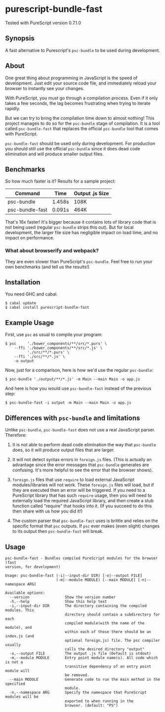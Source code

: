 # purescript-bundle-fast

Tested with PureScript version 0.7.1.0


## Synopsis

A fast alternative to Purescript's `psc-bundle` to be used during development.


## About

One great thing about programming in JavaScript is the speed of development.
Just edit your source code file, and immediately reload your browser to
instantly see your changes.

With PureScript, you must go through a compilation process. Even if it only
takes a few seconds, the lag becomes frustrating when trying to iterate
rapidly.

But we can try to bring the compilation time down to almost nothing! This
project manages to do so for the `psc-bundle` stage of compilation. It is a
tool called `psc-bundle-fast` that replaces the official `psc-bundle` tool that
comes with PureScript.

`psc-bundle-fast` should be used only during development. For production you
should still use the official `psc-bundle` since it does dead code elimination
and will produce smaller output files.


## Benchmarks

So how much faster is it? Results for a sample project:

| Command         | Time   | Output .js Size
| --------------- | ------ | ---------------
| psc-bundle      | 1.458s |            108K
| psc-bundle-fast | 0.091s |            464K

That's 16x faster! It's bigger because it contains lots of library code that is
not being used (regular `psc-bundle` strips this out). But for local
development, the larger file size has negligible impact on load time, and no
impact on performance.

### What about browserify and webpack?

They are even slower than PureScript's `psc-bundle`. Feel free to run your own
benchmarks (and tell us the results!)


## Installation

You need GHC and cabal.

    $ cabal update
    $ cabal install purescript-bundle-fast


## Example Usage

First, use `psc` as usual to compile your program:

    $ psc     './bower_components/**/src/*.purs' \
        --ffi './bower_components/**/src/*.js' \
              './src/**/*.purs' \
        --ffi './src/**/*.js' \
        -o output

Now, just for a comparison, here is how we'd use the regular `psc-bundle`:

    $ psc-bundle './output/**/*.js' -m Main --main Main -o app.js

And here is how you would use `psc-bundle-fast` instead of the previous step:

    $ psc-bundle-fast -i output -m Main --main Main -o app.js


## Differences with `psc-bundle` and limitations

Unlike `psc-bundle`, `psc-bundle-fast` does not use a real JavaScript parser.
Therefore:

1. It is not able to perform dead code elimination the way that `psc-bundle`
   does, so it will produce output files that are larger.

2. It will not detect syntax errors in `foreign.js` files. (This is actually an
   advantage since the error messages that `psc-bundle` generates are
   confusing. It's more helpful to see the error that the browser shows).

3. `foreign.js` files that use `require` to load external JavaScript
   modules/libraries will not work. These `foreign.js` files will load, but if
   they are executed then an error will be triggered. If you need to a
   PureScript library that has such `require` usage, then you will need to
   externally load the required JavaScript library, and then create a stub
   function called "require" that hooks into it. (If you succeed to do this
   then share with us how you did it!)

4. The custom parser that `psc-bundle-fast` uses is brittle and relies on the
   specific format that `psc` outputs. If `psc` ever makes (even slight)
   changes to its output then `psc-bundle-fast` will break.


## Usage

```
psc-bundle-fast - Bundles compiled PureScript modules for the browser (fast
version, for development)

Usage: psc-bundle-fast (-i|--input-dir DIR) [-o|--output FILE]
                       (-m|--module MODULE) [--main MODULE] [-n|--namespace ARG]

Available options:
  --version                Show the version number
  -h,--help                Show this help text
  -i,--input-dir DIR       The directory containing the compiled modules. This
                           directory should contain a subdirectory for each
                           compiled module(with the name of the module), and
                           within each of those there should be an index.js (and
                           optional foreign.js) file. The psc compiler usually
                           calls the desired directory "output"
  -o,--output FILE         The output .js file (Default is stdout)
  -m,--module MODULE       Entry point module name(s). All code which is not a
                           transitive dependency of an entry point module will
                           be removed.
  --main MODULE            Generate code to run the main method in the specified
                           module.
  -n,--namespace ARG       Specify the namespace that PureScript modules will be
                           exported to when running in the
                           browser. (default: "PS")
```
